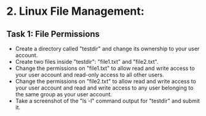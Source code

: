# 2. Linux File Management:
## Task 1: File Permissions

- Create a directory called "testdir" and change its ownership to your user account.
- Create two files inside "testdir": "file1.txt" and "file2.txt".
- Change the permissions on "file1.txt" to allow read and write access to your user 
account and read-only access to all other users.
- Change the permissions on "file2.txt" to allow read and write access to your user 
account and read and write access to any user belonging to the same group as your user 
account.
- Take a screenshot of the "ls -l" command output for "testdir" and submit it.
